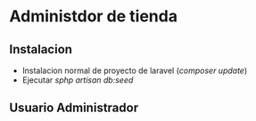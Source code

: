 # Administdor de tienda

## Instalacion 

 - Instalacion normal de proyecto de laravel (*composer update*)
 - Ejecutar *sphp artisan db:seed*

## Usuario Administrador

<!-- admin@admin.com
..J4m0n.. -->

